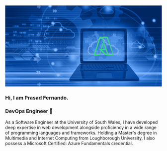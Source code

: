 ![Azure Cloud](azure.png)
### Hi, I am Prasad Fernando. 
### DevOps Engineer 👋
As a Software Engineer at the University of South Wales, I have developed deep expertise in web development alongside proficiency in a wide range of programming languages and frameworks. Holding a Master's degree in Multimedia and Internet Computing from Loughborough University, I also possess a Microsoft Certified: Azure Fundamentals credential.
<!--
**prasadf/prasadf** is a ✨ _special_ ✨ repository because its `README.md` (this file) appears on your GitHub profile.
[DevOps Future](2430a259-platform-1024x576.jpg)
Here are some ideas to get you started:

- 🔭 I’m currently working on ...
- 🌱 I’m currently learning ...
- 👯 I’m looking to collaborate on ...
- 🤔 I’m looking for help with ...
- 💬 Ask me about ...
- 📫 How to reach me: ...
- 😄 Pronouns: ...
- ⚡ Fun fact: ...
-->
